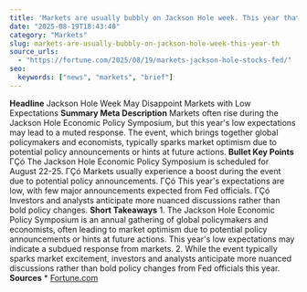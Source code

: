```yaml
---
title: 'Markets are usually bubbly on Jackson Hole week. This year that might not happen'
date: "2025-08-19T18:43:40"
category: "Markets"
slug: markets-are-usually-bubbly-on-jackson-hole-week-this-year-th
source_urls:
  - "https://fortune.com/2025/08/19/markets-jackson-hole-stocks-fed/"
seo:
  keywords: ["news", "markets", "brief"]
---
```

**Headline** Jackson Hole Week May Disappoint Markets with Low Expectations  **Summary Meta Description** Markets often rise during the Jackson Hole Economic Policy Symposium, but this year's low expectations may lead to a muted response. The event, which brings together global policymakers and economists, typically sparks market optimism due to potential policy announcements or hints at future actions.  **Bullet Key Points**  ΓÇó The Jackson Hole Economic Policy Symposium is scheduled for August 22-25. ΓÇó Markets usually experience a boost during the event due to potential policy announcements. ΓÇó This year's expectations are low, with few major announcements expected from Fed officials. ΓÇó Investors and analysts anticipate more nuanced discussions rather than bold policy changes.  **Short Takeaways**  1. The Jackson Hole Economic Policy Symposium is an annual gathering of global policymakers and economists, often leading to market optimism due to potential policy announcements or hints at future actions. This year's low expectations may indicate a subdued response from markets. 2. While the event typically sparks market excitement, investors and analysts anticipate more nuanced discussions rather than bold policy changes from Fed officials this year.  **Sources**  * [Fortune.com](https://fortune.com/2025/08/19/markets-jackson-hole-stocks-fed/) 
